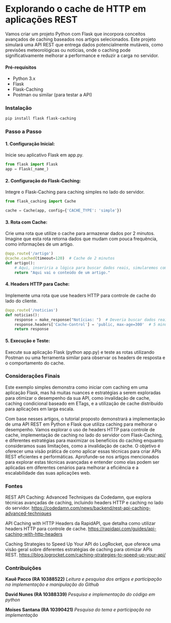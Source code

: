 # Explorando o cache de HTTP em aplicações REST

Vamos criar um projeto Python com Flask que incorpora conceitos avançados de caching baseados nos artigos selecionados. Este projeto simulará uma API REST que entrega dados potencialmente mutáveis, como previsões meteorológicas ou notícias, onde o caching pode significativamente melhorar a performance e reduzir a carga no servidor.

#### **Pré-requisitos**
- Python 3.x
- Flask
- Flask-Caching
- Postman ou similar (para testar a API)

### **Instalação**

```bash
pip install flask flask-caching
```
### **Passo a Passo**
#### 1. Configuração Inicial:
Inicie seu aplicativo Flask em app.py.
```python
from flask import Flask
app = Flask(_name_)
```
#### 2. Configuração do Flask-Caching:
Integre o Flask-Caching para caching simples no lado do servidor.
```python
from flask_caching import Cache

cache = Cache(app, config={'CACHE_TYPE': 'simple'})
```
#### 3. Rota com Cache:
Crie uma rota que utilize o cache para armazenar dados por 2 minutos. Imagine que esta rota retorna dados que mudam com pouca frequência, como informações de um artigo.
```python
@app.route('/artigo')
@cache.cached(timeout=120)  # Cache de 2 minutos
def artigo():
    # Aqui, inseriria a lógica para buscar dados reais, simularemos com um texto estático
    return "Aqui vai o conteúdo de um artigo."
```
#### 4. Headers HTTP para Cache:
Implemente uma rota que use headers HTTP para controle de cache do lado do cliente.
```python
@app.route('/noticias')
def noticias():
    response = make_response("Notícias: ")  # Deveria buscar dados reais
    response.headers['Cache-Control'] = 'public, max-age=300'  # 5 minutos de cache
    return response
```
#### 5. Execução e Teste:
Execute sua aplicação Flask (python app.py) e teste as rotas utilizando Postman ou uma ferramenta similar para observar os headers de resposta e o comportamento do cache.

### Considerações Finais
Este exemplo simples demonstra como iniciar com caching em uma aplicação Flask, mas há muitas nuances e estratégias a serem exploradas para otimizar o desempenho da sua API, como invalidação de cache, caching condicional baseado em ETags, e a utilização de cache distribuído para aplicações em larga escala.

Com base nesses artigos, o tutorial proposto demonstrará a implementação de uma API REST em Python e Flask que utiliza caching para melhorar o desempenho. Vamos explorar o uso de headers HTTP para controle de cache, implementação de caching no lado do servidor com Flask-Caching, e diferentes estratégias para maximizar os benefícios do caching enquanto consideramos suas limitações, como a invalidação de cache. O objetivo é oferecer uma visão prática de como aplicar essas técnicas para criar APIs REST eficientes e performáticas.
Aprofunde-se nos artigos mencionados para explorar estas técnicas avançadas e entender como elas podem ser aplicadas em diferentes cenários para melhorar a eficiência e a escalabilidade das suas aplicações web.

### Fontes
REST API Caching: Advanced Techniques da Codedamn, que explora técnicas avançadas de caching, incluindo headers HTTP e caching no lado do servidor.
https://codedamn.com/news/backend/rest-api-caching-advanced-techniques

API Caching with HTTP Headers da RapidAPI, que detalha como utilizar headers HTTP para controle de cache.
https://rapidapi.com/guides/api-caching-with-http-headers

Caching Strategies to Speed Up Your API do LogRocket, que oferece uma visão geral sobre diferentes estratégias de caching para otimizar APIs REST.
https://blog.logrocket.com/caching-strategies-to-speed-up-your-api/

### Contribuições
**Kauê Pacco (RA 10388522)**
*Leitura e pesquisa dos artigos e participação na implementação e manipulação do Github*

**David Nunes (RA 10388339)**
*Pesquisa e implementação do código em python*

**Moises Santana (RA 10390421)**
*Pesquisa do tema e participação na implementação*
